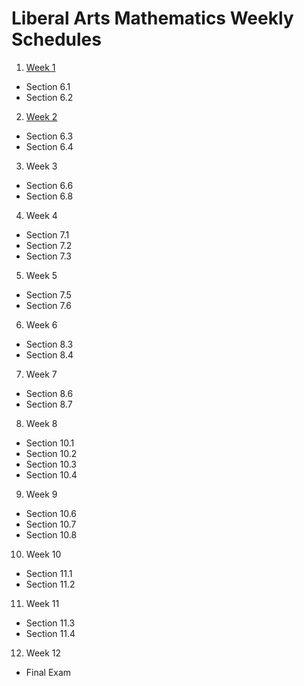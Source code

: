 # Liberal Arts Mathematics Weekly Schedules

1. [Week 1](./week_1.md)
  * Section 6.1
  * Section 6.2
2. [Week 2](./week_2.md)
  * Section 6.3
  * Section 6.4
3. Week 3
  * Section 6.6
  * Section 6.8
4. Week 4
  * Section 7.1
  * Section 7.2
  * Section 7.3
5. Week 5
  * Section 7.5
  * Section 7.6
6. Week 6
  * Section 8.3
  * Section 8.4
7. Week 7
  * Section 8.6
  * Section 8.7
8. Week 8
  * Section 10.1
  * Section 10.2
  * Section 10.3
  * Section 10.4
9. Week 9
  * Section 10.6
  * Section 10.7
  * Section 10.8
10. Week 10
  * Section 11.1
  * Section 11.2
11. Week 11
  * Section 11.3
  * Section 11.4
12. Week 12
  * Final Exam